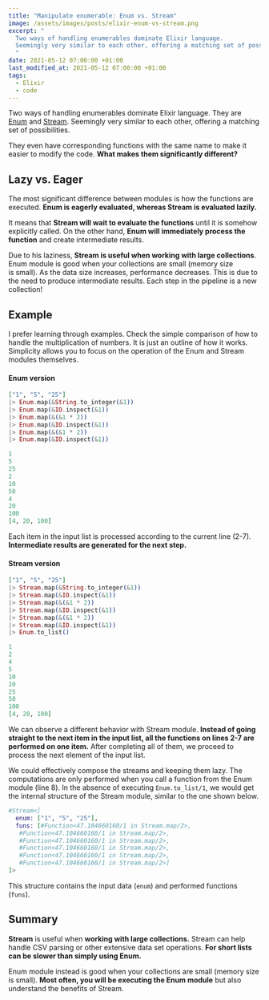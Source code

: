 ```yaml
---
title: "Manipulate enumerable: Enum vs. Stream"
image: /assets/images/posts/elixir-enum-vs-stream.png
excerpt: "
  Two ways of handling enumerables dominate Elixir language.
  Seemingly very similar to each other, offering a matching set of possibilities, but they behave entirely differently.
  "
date: 2021-05-12 07:00:00 +01:00
last_modified_at: 2021-05-12 07:00:00 +01:00
tags:
  - Elixir
  - code
---
```


  Two ways of handling enumerables dominate Elixir language.
  They are [Enum](https://hexdocs.pm/elixir/Enum.html) and [Stream](https://hexdocs.pm/elixir/Stream.html).
  Seemingly very similar to each other, offering a matching set of possibilities.

  They even have corresponding functions with the same name to make it easier to modify the code.
  **What makes them significantly different?**

## Lazy vs. Eager

  The most significant difference between modules is how the functions are executed.
  **Enum is eagerly evaluated, whereas Stream is evaluated lazily.**

  It means that **Stream will wait to evaluate the functions** until it is somehow explicitly called.
  On the other hand, **Enum will immediately process the function** and create intermediate results.

  Due to his laziness, **Stream is useful when working with large collections**.
  Enum module is good when your collections are small (memory size is small).
  As the data size increases, performance decreases.
  This is due to the need to produce intermediate results.
  Each step in the pipeline is a new collection!

## Example

  I prefer learning through examples.
  Check the simple comparison of how to handle the multiplication of numbers.
  It is just an outline of how it works.
  Simplicity allows you to focus on the operation of the Enum and Stream modules themselves.

#### Enum version

  ```elixir
  ["1", "5", "25"]
  |> Enum.map(&String.to_integer(&1))
  |> Enum.map(&IO.inspect(&1))
  |> Enum.map(&(&1 * 2))
  |> Enum.map(&IO.inspect(&1))
  |> Enum.map(&(&1 * 2))
  |> Enum.map(&IO.inspect(&1))

  1
  5
  25
  2
  10
  50
  4
  20
  100
  [4, 20, 100]
  ```

  Each item in the input list is processed according to the current line (2-7).
  **Intermediate results are generated for the next step.**

#### Stream version

  ```elixir
  ["1", "5", "25"]
  |> Stream.map(&String.to_integer(&1))
  |> Stream.map(&IO.inspect(&1))
  |> Stream.map(&(&1 * 2))
  |> Stream.map(&IO.inspect(&1))
  |> Stream.map(&(&1 * 2))
  |> Stream.map(&IO.inspect(&1))
  |> Enum.to_list()

  1
  2
  4
  5
  10
  20
  25
  50
  100
  [4, 20, 100]
  ```

  We can observe a different behavior with Stream module.
  **Instead of going straight to the next item in the input list, all the functions on lines 2-7 are performed on one item.**
  After completing all of them, we proceed to process the next element of the input list.

  We could effectively compose the streams and keeping them lazy.
  The computations are only performed when you call a function from the Enum module (line 8).
  In the absence of executing `Enum.to_list/1`, we would get the internal structure of the Stream module, similar to the one shown below.

  ```elixir
  #Stream<[
    enum: ["1", "5", "25"],
    funs: [#Function<47.104660160/1 in Stream.map/2>,
     #Function<47.104660160/1 in Stream.map/2>,
     #Function<47.104660160/1 in Stream.map/2>,
     #Function<47.104660160/1 in Stream.map/2>,
     #Function<47.104660160/1 in Stream.map/2>,
     #Function<47.104660160/1 in Stream.map/2>]
  ]>
  ```

  This structure contains the input data (`enum`) and performed functions (`funs`).

## Summary

  **Stream** is useful when **working with large collections.**
  Stream can help handle CSV parsing or other extensive data set operations.
  **For short lists can be slower than simply using Enum.**

  Enum module instead is good when your collections are small (memory size is small).
  **Most often, you will be executing the Enum module** but also understand the benefits of Stream.
